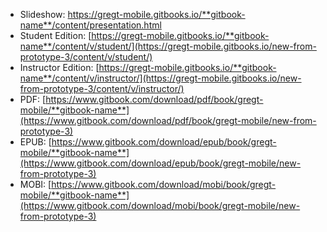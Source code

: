 * Slideshow: <a href='presentation.html' target="_blank">https://gregt-mobile.gitbooks.io/**gitbook-name**/content/presentation.html</a>
* Student Edition: [https://gregt-mobile.gitbooks.io/**gitbook-name**/content/v/student/](https://gregt-mobile.gitbooks.io/new-from-prototype-3/content/v/student/)
* Instructor Edition: [https://gregt-mobile.gitbooks.io/**gitbook-name**/content/v/instructor/](https://gregt-mobile.gitbooks.io/new-from-prototype-3/content/v/instructor/)
* PDF: [https://www.gitbook.com/download/pdf/book/gregt-mobile/**gitbook-name**](https://www.gitbook.com/download/pdf/book/gregt-mobile/new-from-prototype-3)
* EPUB: [https://www.gitbook.com/download/epub/book/gregt-mobile/**gitbook-name**](https://www.gitbook.com/download/epub/book/gregt-mobile/new-from-prototype-3)
* MOBI:
[https://www.gitbook.com/download/mobi/book/gregt-mobile/**gitbook-name**](https://www.gitbook.com/download/mobi/book/gregt-mobile/new-from-prototype-3)


